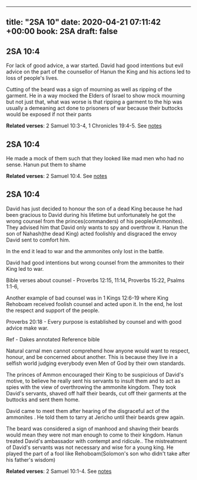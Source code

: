 
---
title: "2SA 10"
date: 2020-04-21 07:11:42 +00:00
book: 2SA
draft: false
---

## 2SA 10:4

For lack of good advice, a war started. David had good intentions but evil advice on the part of the counsellor of Hanun the King and his actions led to loss of people's lives.

Cutting of the beard was a sign of mourning as well as ripping of the garment. He in a way mocked the Elders of Israel to show mock mourning but not just that, what was worse is that ripping a garment to the hip was usually a demeaning act done to prisoners of war because their buttocks would be exposed if not their pants

**Related verses**: 2 Samuel 10:3-4, 1 Chronicles 19:4-5. See [notes](https://my.bible.com/notes/3412461430288146983)


## 2SA 10:4

He made a mock of them such that they looked like mad men who had no sense. Hanun put them to shame

**Related verses**: 2 Samuel 10:4. See [notes](https://my.bible.com/notes/3412448196378223046)


## 2SA 10:4

David has just decided to honour the son of a dead King because he had been gracious to David during his lifetime but unfortunately he got the wrong counsel from the princes(commanders) of his people(Ammonites). They advised him that David only wants to spy and overthrow it. Hanun the son of Nahash(the dead King) acted foolishly and disgraced the envoy David sent to comfort him.



In the end it lead to war and the ammonites only lost in the battle.

David had good intentions but wrong counsel from the ammonites to their King led to war.

Bible verses about counsel - Proverbs 12:15, 11:14, Proverbs 15:22, Psalms 1:1-6, 



Another example of bad counsel was in 1 Kings 12:6-19 where King Rehoboam received foolish counsel and acted upon it. In the end, he lost the respect and support of the people.

Proverbs 20:18 - Every purpose is established by counsel and with good advice make war.




Ref - Dakes annotated Reference bible

Natural carnal men cannot comprehend how anyone would want to respect, honour, and be concerned about another. This is because they live in a selfish world judging everybody even Men of God by their own standards.

The princes of Ammon encouraged their King to be suspicious of David's motive, to believe he really sent his servants to insult them and to act as spies with the view of overthrowing the ammonite kingdom. They took David's servants, shaved off half their beards, cut off their garments at the buttocks and sent them home.



David came to meet them after hearing of the disgraceful act of the ammonites . He told them to tarry at Jericho until their beards grew again.



The beard was considered a sign of manhood and shaving their beards would mean they were not man enough to come to their kingdom. Hanun treated David's ambassador with contempt and ridicule.. The mistreatment of David's servants was not necessary and wise for a young king. He played the part of a fool like Rehoboam(Solomon's son who didn't take after his father's wisdom)



**Related verses**: 2 Samuel 10:1-4. See [notes](https://my.bible.com/notes/2318747984705872411)

